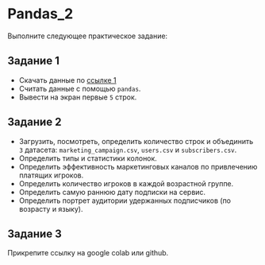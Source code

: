 # Pandas_2

Выполните следующее практическое задание:

## Задание 1
- Скачать данные по [ссылке 1](https://github.com/BosenkoTM/DAT/blob/main/datasets/pandas2.zip) 
- Считать данные с помощью `pandas`.
- Вывести на экран первые `5` строк.
## Задание 2
- Загрузить, посмотреть, определить количество строк и объединить `3` датасета: `marketing_campaign.csv`, `users.csv` и `subscribers.csv`.
- Определить типы и статистики колонок.
- Определить эффективность маркетинговых каналов по привлечению платящих игроков.
- Определить количество игроков в каждой возрастной группе.
- Определить самую раннюю дату подписки на сервис.
- Определить портрет аудитории удержанных подписчиков (по возрасту и языку).
## Задание 3
Прикрепите ссылку на google colab или github.